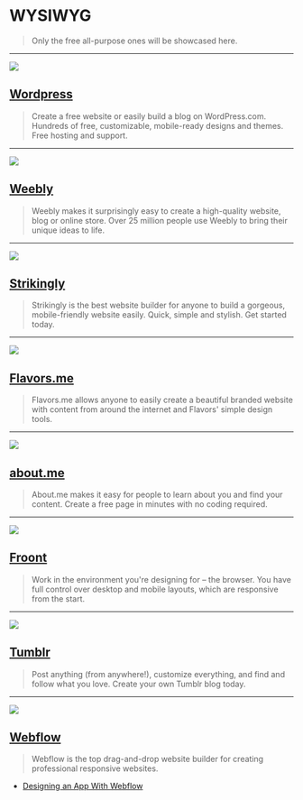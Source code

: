 # WYSIWYG

> Only the free all-purpose ones will be showcased here.

---

![](http://cloudproxy.sucuri.net/images/wordpress.jpg)

## [Wordpress](http://wordpress.com)

> Create a free website or easily build a blog on WordPress.com. Hundreds of free, customizable, mobile-ready designs and themes. Free hosting and support.

---

![](http://aztechbeat.com/wp-content/uploads/2014/06/Weebly-1-700x325.jpg)

## [Weebly](http://weebly.com)

> Weebly makes it surprisingly easy to create a high-quality website, blog or online store. Over 25 million people use Weebly to bring their unique ideas to life.

---

![](http://bluemonkeydev.com/wp-content/uploads/2014/08/strikingly-dark-transparent-85e8001d.png)

## [Strikingly](http://strikingly.com)

> Strikingly is the best website builder for anyone to build a gorgeous, mobile-friendly website easily. Quick, simple and stylish. Get started today.

---

![](http://teksocial.com/storage/flavorsme-logo.jpg)

## [Flavors.me](http://flavors.me)

> Flavors.me allows anyone to easily create a beautiful branded website with content from around the internet and Flavors' simple design tools.

---

![](http://1.bp.blogspot.com/-O7BocqJD-wA/UpDpMIb2bqI/AAAAAAAABdw/xt7BvLnVHOw/s1600/aboutme-logo.png)

## [about.me](http://about.me)

> About.me makes it easy for people to learn about you and find your content. Create a free page in minutes with no coding required.

---

![](http://www.wired.com/wp-content/uploads/2014/10/Froont%E2%80%94GoogleStore-07.jpg)

## [Froont](https://froont.com/)

> Work in the environment you're designing for – the browser. You have full control over desktop and mobile layouts, which are responsive from the start.

---

![](http://upload.wikimedia.org/wikipedia/commons/thumb/2/2c/Tumblr_Logo.svg/2000px-Tumblr_Logo.svg.png)

## [Tumblr](https://www.tumblr.com/)

> Post anything (from anywhere!), customize everything, and find and follow what you love. Create your own Tumblr blog today.

---

![](https://d2aezjsmcp2rsz.cloudfront.net/companylogos/webflow.png)

## [Webflow](https://webflow.com/)

> Webflow is the top drag-and-drop website builder for creating professional responsive websites.

- [Designing an App With Webflow](https://www.bloc.io/tutorials/webflow-tutorial-design-responsive-sites-with-webflow#!/chapters/689)
